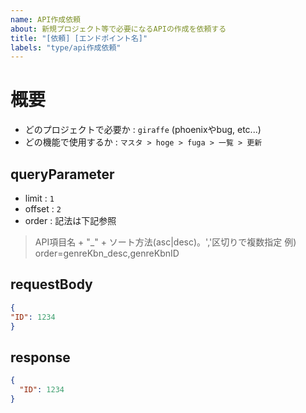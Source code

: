 ```yaml
---
name: API作成依頼
about: 新規プロジェクト等で必要になるAPIの作成を依頼する
title: "[依頼] [エンドポイント名]"
labels: "type/api作成依頼"
---
```


# 概要

- どのプロジェクトで必要か :  `giraffe`  (phoenixやbug, etc...)
- どの機能で使用するか : `マスタ > hoge > fuga > 一覧 > 更新`

## queryParameter

- limit : `1`
- offset : `2`
- order : 記法は下記参照

> API項目名 + "_" + ソート方法(asc|desc)。','区切りで複数指定
> 例) order=genreKbn_desc,genreKbnID<br>

## requestBody

  ```json
{
  "ID": 1234
}
```

## response

```json
{
  "ID": 1234
}
```
